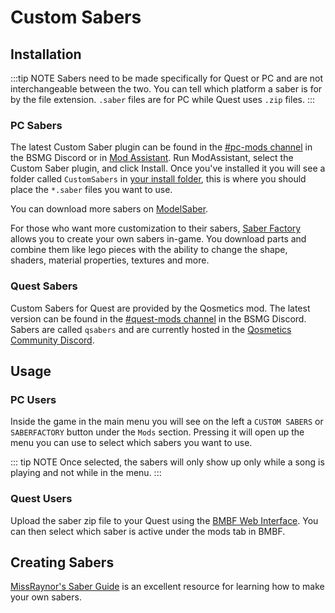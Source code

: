 # Custom Sabers

## Installation
:::tip NOTE
Sabers need to be made specifically for Quest or PC and are not interchangeable between the two. You can tell which platform
a saber is for by the file extension. `.saber` files are for PC while Quest uses `.zip` files.
:::

### PC Sabers
The latest Custom Saber plugin can be found in the [#pc-mods channel](https://discord.gg/beatsabermods) in the BSMG Discord
or in [Mod Assistant](https://github.com/Assistant/ModAssistant). Run ModAssistant, select the Custom Saber plugin,
and click Install. Once you've installed it you will see a folder called `CustomSabers` in
[your install folder](/faq/install-folder.md), this is where you should place the `*.saber` files you want to use.

You can download more sabers on [ModelSaber](https://modelsaber.com/Sabers/).

For those who want more customization to their sabers, [Saber Factory](https://github.com/ToniMacaroni/SaberFactory#readme)
allows you to create your own sabers in-game. You download parts and combine them like lego pieces with the ability to
change the shape, shaders, material properties, textures and more.

### Quest Sabers
Custom Sabers for Quest are provided by the Qosmetics mod. The latest version can be found in the
[#quest-mods channel](https://discord.gg/beatsabermods) in the BSMG Discord. Sabers are called `qsabers` and are currently
hosted in the [Qosmetics Community Discord](https://discord.gg/qosmetics).

## Usage

### PC Users
Inside the game in the main menu you will see on the left a `CUSTOM SABERS` or `SABERFACTORY` button under the `Mods` section.
Pressing it will open up the menu you can use to select which sabers you want to use.

::: tip NOTE
Once selected, the sabers will only show up only while a song is playing and not while in the menu.
:::

### Quest Users
Upload the saber zip file to your Quest using the [BMBF Web Interface](/quest-modding.md#installing-mods).
You can then select which saber is active under the mods tab in BMBF.

## Creating Sabers
[MissRaynor's Saber Guide](./sabers-guide.md) is an excellent resource for learning how to make your own sabers.

